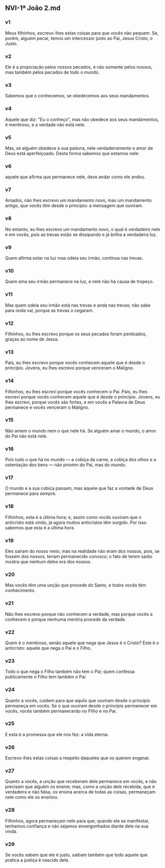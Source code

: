 ## NVI-1ª João 2.md
### v1
 Meus filhinhos, escrevo-lhes estas coisas para que vocês não pequem. Se, porém, alguém pecar, temos um intercessor junto ao Pai, Jesus Cristo, o Justo.
### v2
 Ele é a propiciação pelos nossos pecados, e não somente pelos nossos, mas também pelos pecados de todo o mundo.
### v3
 Sabemos que o conhecemos, se obedecemos aos seus mandamentos.
### v4
 Aquele que diz: "Eu o conheço", mas não obedece aos seus mandamentos, é mentiroso, e a verdade não está nele.
### v5
 Mas, se alguém obedece à sua palavra, nele verdadeiramente o amor de Deus está aperfeiçoado. Desta forma sabemos que estamos nele:
### v6
 aquele que afirma que permanece nele, deve andar como ele andou.
### v7
 Amados, não lhes escrevo um mandamento novo, mas um mandamento antigo, que vocês têm desde o princípio: a mensagem que ouviram.
### v8
 No entanto, eu lhes escrevo um mandamento novo, o qual é verdadeiro nele e em vocês, pois as trevas estão se dissipando e já brilha a verdadeira luz.
### v9
 Quem afirma estar na luz mas odeia seu irmão, continua nas trevas.
### v10
 Quem ama seu irmão permanece na luz, e nele não há causa de tropeço.
### v11
 Mas quem odeia seu irmão está nas trevas e anda nas trevas; não sabe para onde vai, porque as trevas o cegaram.
### v12
 Filhinhos, eu lhes escrevo porque os seus pecados foram perdoados, graças ao nome de Jesus.
### v13
 Pais, eu lhes escrevo porque vocês conhecem aquele que é desde o princípio. Jovens, eu lhes escrevo porque venceram o Maligno.
### v14
 Filhinhos, eu lhes escrevi porque vocês conhecem o Pai. Pais, eu lhes escrevi porque vocês conhecem aquele que é desde o princípio. Jovens, eu lhes escrevi, porque vocês são fortes, e em vocês a Palavra de Deus permanece e vocês venceram o Maligno.
### v15
 Não amem o mundo nem o que nele há. Se alguém amar o mundo, o amor do Pai não está nele.
### v16
 Pois tudo o que há no mundo — a cobiça da carne, a cobiça dos olhos e a ostentação dos bens — não provém do Pai, mas do mundo.
### v17
 O mundo e a sua cobiça passam, mas aquele que faz a vontade de Deus permanece para sempre.
### v18
 Filhinhos, esta é a última hora; e, assim como vocês ouviram que o anticristo está vindo, já agora muitos anticristos têm surgido. Por isso sabemos que esta é a última hora.
### v19
 Eles saíram do nosso meio, mas na realidade não eram dos nossos, pois, se fossem dos nossos, teriam permanecido conosco; o fato de terem saído mostra que nenhum deles era dos nossos.
### v20
 Mas vocês têm uma unção que procede do Santo, e todos vocês têm conhecimento.
### v21
 Não lhes escrevo porque não conhecem a verdade, mas porque vocês a conhecem e porque nenhuma mentira procede da verdade.
### v22
 Quem é o mentiroso, senão aquele que nega que Jesus é o Cristo? Este é o anticristo: aquele que nega o Pai e o Filho.
### v23
 Todo o que nega o Filho também não tem o Pai; quem confessa publicamente o Filho tem também o Pai.
### v24
 Quanto a vocês, cuidem para que aquilo que ouviram desde o princípio permaneça em vocês. Se o que ouviram desde o princípio permanecer em vocês, vocês também permanecerão no Filho e no Pai.
### v25
 E esta é a promessa que ele nos fez: a vida eterna.
### v26
 Escrevo-lhes estas coisas a respeito daqueles que os querem enganar.
### v27
 Quanto a vocês, a unção que receberam dele permanece em vocês, e não precisam que alguém os ensine; mas, como a unção dele recebida, que é verdadeira e não falsa, os ensina acerca de todas as coisas, permaneçam nele como ele os ensinou.
### v28
 Filhinhos, agora permaneçam nele para que, quando ele se manifestar, tenhamos confiança e não sejamos envergonhados diante dele na sua vinda.
### v29
 Se vocês sabem que ele é justo, saibam também que todo aquele que pratica a justiça é nascido dele.
